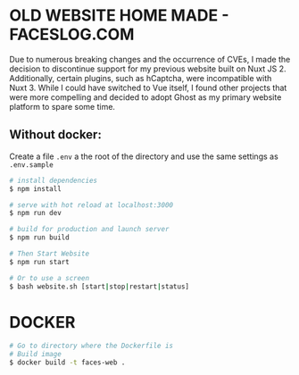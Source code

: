 # OLD WEBSITE HOME MADE - FACESLOG.COM

Due to numerous breaking changes and the occurrence of CVEs, I made the decision to discontinue support for my previous website built on Nuxt JS 2. Additionally, certain plugins, such as hCaptcha, were incompatible with Nuxt 3. While I could have switched to Vue itself, I found other projects that were more compelling and decided to adopt Ghost as my primary website platform to spare some time.

## Without docker:

Create a file `.env` a the root of the directory and use the same settings as `.env.sample`
```bash
# install dependencies
$ npm install

# serve with hot reload at localhost:3000
$ npm run dev

# build for production and launch server
$ npm run build

# Then Start Website 
$ npm run start

# Or to use a screen
$ bash website.sh [start|stop|restart|status]
```

# DOCKER

```bash
# Go to directory where the Dockerfile is
# Build image
$ docker build -t faces-web .
```
